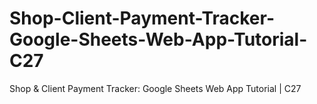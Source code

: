 # Shop-Client-Payment-Tracker-Google-Sheets-Web-App-Tutorial-C27
Shop &amp; Client Payment Tracker: Google Sheets Web App Tutorial | C27
